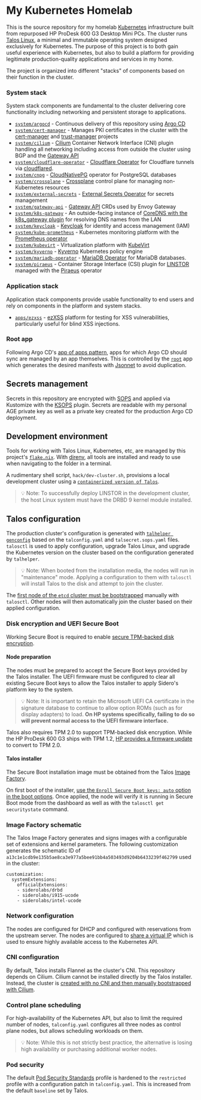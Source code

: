 # My Kubernetes Homelab

This is the source repository for my homelab [Kubernetes](https://kubernetes.io/) infrastructure built from repurposed HP ProDesk 600 G3 Desktop Mini PCs. The cluster runs [Talos Linux](https://www.talos.dev/), a minimal and immutable operating system designed exclusively for Kubernetes. The purpose of this project is to both gain useful experience with Kubernetes, but also to build a platform for providing legitimate production-quality applications and services in my home.

The project is organized into different "stacks" of components based on their function in the cluster.

### System stack

System stack components are fundamental to the cluster delivering core functionality including networking and persistent storage to applications.

- [`system/argocd`](system/argocd) - Continuous delivery of this repository using [Argo CD](https://argo-cd.readthedocs.io/en/stable/)
- [`system/cert-manager`](system/cert-manager) - Manages PKI certificates in the cluster with the [cert-manager](https://cert-manager.io/) and [trust-manager](https://cert-manager.io/docs/trust/trust-manager/) projects
- [`system/cilium`](system/cilium) - [Cilium](https://cilium.io/) Container Network Interface (CNI) plugin handling all networking including access from outside the cluster using BGP and the [Gateway API](https://gateway-api.sigs.k8s.io/)
- [`system/cloudflare-operator`](system/cloudflare-operator) - [Cloudflare Operator](https://github.com/adyanth/cloudflare-operator) for Cloudflare tunnels via [cloudflared](https://github.com/cloudflare/cloudflared).
- [`system/cnpg`](system/cnpg) - [CloudNativePG](https://cloudnative-pg.io/) operator for PostgreSQL databases
- [`system/crossplane`](system/crossplane) - [Crossplane](https://www.crossplane.io/) control plane for managing non-Kubernetes resources
- [`system/external-secrets`](system/external-secrets) - [External Secrets Operator](https://external-secrets.io/) for secrets management
- [`system/gateway-api`](system/gateway-api) - [Gateway API](https://gateway-api.sigs.k8s.io/) CRDs used by Envoy Gateway
- [`system/k8s-gateway`](system/k8s-gateway) - An outside-facing instance of [CoreDNS with the k8s_gateway plugin](https://ori-edge.github.io/k8s_gateway/) for resolving DNS names from the LAN
- [`system/keycloak`](system/keycloak) - [Keycloak](https://www.keycloak.org/) for identity and access management (IAM)
- [`system/kube-prometheus`](system/kube-prometheus) - Kubernetes monitoring platform with the [Prometheus operator](https://prometheus-operator.dev/)
- [`system/kubevirt`](system/kubevirt) - Virtualization platform with [KubeVirt](https://kubevirt.io/)
- [`system/kyverno`](system/kyverno) - [Kyverno](https://kyverno.io) Kubernetes policy engine
- [`system/mariadb-operator`](system/mariadb-operator) - [MariaDB Operator](https://github.com/mariadb-operator/mariadb-operator) for MariaDB databases.
- [`system/piraeus`](system/piraeus) - Container Storage Interface (CSI) plugin for [LINSTOR](https://linbit.com/linstor/) managed with the [Piraeus](https://piraeus.io/) operator

### Application stack

Application stack components provide usable functionality to end users and rely on components in the platform and system stacks.

- [`apps/ezxss`](apps/ezxss) - [ezXSS](https://github.com/ssl/ezXSS) platform for testing for XSS vulnerabilities, particularly useful for blind XSS injections.

### Root app

Following Argo CD's [app of apps pattern](https://argo-cd.readthedocs.io/en/stable/operator-manual/cluster-bootstrapping/#app-of-apps-pattern), apps for which Argo CD should sync are managed by an app themselves. This is controlled by the [`root`](root) app which generates the desired manifests with [Jsonnet](https://jsonnet.org/) to avoid duplication.

## Secrets management

Secrets in this repository are encrypted with [SOPS](https://getsops.io/) and applied via Kustomize with the [KSOPS](https://github.com/viaduct-ai/kustomize-sops) plugin. Secrets are readable with my personal AGE private key as well as a private key created for the production Argo CD deployment.

## Development environment

Tools for working with Talos Linux, Kubernetes, etc, are managed by this project's [`flake.nix`](https://nixos.org/). With [direnv](https://direnv.net/), all tools are installed and ready to use when navigating to the folder in a terminal.

A rudimentary shell script, `hack/dev-cluster.sh`, provisions a local development cluster using a [`containerized version of Talos`](https://www.talos.dev/latest/talos-guides/install/local-platforms/docker/).

> 💡 Note: To successfully deploy LINSTOR in the development cluster, the host Linux system must have the DRBD 9 kernel module installed.

## Talos configuration

The production cluster's configuration is generated with [`talhelper genconfig`](https://github.com/budimanjojo/talhelper) based on the `talconfig.yaml` and `talsecret.sops.yaml` files. `talosctl` is used to apply configuration, upgrade Talos Linux, and upgrade the Kubernetes version on the cluster based on the configuration generated by `talhelper`.

> 💡 Note: When booted from the installation media, the nodes will run in "maintenance" mode. Applying a configuration to them with `talosctl` will install Talos to the disk and attempt to join the cluster.

The [first node of the `etcd` cluster must be bootstrapped](https://www.talos.dev/v1.6/learn-more/control-plane/#cluster-bootstrapping) manually with `talosctl`. Other nodes will then automatically join the cluster based on their applied configuration.

### Disk encryption and UEFI Secure Boot

Working Secure Boot is required to enable [secure TPM-backed disk encryption](https://www.talos.dev/v1.6/talos-guides/configuration/disk-encryption/).

#### Node preparation

The nodes must be prepared to accept the Secure Boot keys provided by the Talos installer. The UEFI firmware must be configured to clear all existing Secure Boot keys to allow the Talos installer to apply Sidero's platform key to the system.

> 💡 Note: It is important to retain the Microsoft UEFI CA certificate in the signature database to continue to allow option ROMs (such as for display adapters) to load. **On HP systems specifically, failing to do so will prevent normal access to the UEFI firmware interface.**

Talos also requires TPM 2.0 to support TPM-backed disk encryption. While the HP ProDesk 600 G3 ships with TPM 1.2, [HP provides a firmware update](https://support.hp.com/us-en/document/c05381064) to convert to TPM 2.0.

#### Talos installer

The Secure Boot installation image must be obtained from the Talos [Image Factory](https://factory.talos.dev/).

On first boot of the installer, [use the `Enroll Secure Boot keys: auto` option in the boot options](https://www.talos.dev/v1.6/talos-guides/install/bare-metal-platforms/secureboot/#booting-talos-linux-in-secureboot-mode). Once applied, the node will verify it is running in Secure Boot mode from the dashboard as well as with the `talosctl get securitystate` command.

### Image Factory schematic

The Talos Image Factory generates and signs images with a configurable set of extensions and kernel parameters. The following customization generates the schematic ID of `a13c1e1cdb9e135b5ae8ca3e977a5bee91bb4a503493d9204b6433239f462799` used in the cluster:

```
customization:
  systemExtensions:
    officialExtensions:
    - siderolabs/drbd
    - siderolabs/i915-ucode
    - siderolabs/intel-ucode
```

### Network configuration

The nodes are configured for DHCP and configured with reservations from the upstream server. The nodes are configured to [share a virtual IP](https://www.talos.dev/v1.6/talos-guides/network/vip/) which is used to ensure highly available access to the Kubernetes API.

### CNI configuration

By default, Talos installs Flannel as the cluster's CNI. This repository depends on Cilium. Cilium cannot be installed directly by the Talos installer. Instead, the cluster is [created with no CNI and then manually bootstrapped with Cilium](https://www.talos.dev/v1.6/kubernetes-guides/network/deploying-cilium/).

### Control plane scheduling

For high-availability of the Kubernetes API, but also to limit the required number of nodes, `talconfig.yaml` configures all three nodes as control plane nodes, but allows scheduling workloads on them.

> 💡 Note: While this is not strictly best practice, the alternative is losing high availability or purchasing additional worker nodes.

### Pod security

The default [Pod Security Standards](https://www.talos.dev/latest/kubernetes-guides/configuration/pod-security) profile is hardened to the `restricted` profile with a configuration patch in `talconfig.yaml`. This is increased from the default `baseline` set by Talos.
